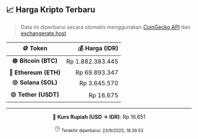 

<!-- HARGA_KRIPTO -->
## 📈 Harga Kripto Terbaru

> Data ini diperbarui secara otomatis menggunakan [CoinGecko API](https://www.coingecko.com/) dan [exchangerate.host](https://exchangerate.host/)

<div align="center">

| 🪙 Token | 💰 Harga (IDR) |
|:------:|---------------:|
| 🟠 **Bitcoin (BTC)**   | Rp 1.882.383.445 |
| 🔵 **Ethereum (ETH)**  | Rp 69.893.347 |
| 🟣 **Solana (SOL)**    | Rp 3.645.570 |
| 🟢 **Tether (USDT)**   | Rp 16.675 |

---

💱 **Kurs Rupiah (USD → IDR)**: Rp 16.651

🕒 <sub>Terakhir diperbarui: 23/9/2025, 18.39.53</sub>

</div>
<!-- /HARGA_KRIPTO -->
